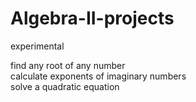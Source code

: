 # Algebra-II-projects 
experimental  

<a onclick="open('https://Root.raphaelspoerri.repl.run');">find any root of any number</a><br/>
<a onclick="open('https://findimaginarypow.raphaelspoerri.repl.run');">calculate exponents of imaginary numbers</a><br/>
<a onclick="open('https://QuadraticFormulaTool.raphaelspoerri.repl.run');">solve a quadratic equation</a>



